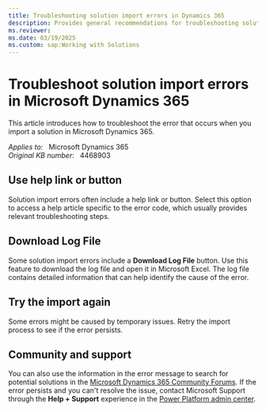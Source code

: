 ```yaml
---
title: Troubleshooting solution import errors in Dynamics 365
description: Provides general recommendations for troubleshooting solution import errors in Microsoft Dynamics 365.
ms.reviewer: 
ms.date: 03/19/2025
ms.custom: sap:Working with Solutions
---
```

# Troubleshoot solution import errors in Microsoft Dynamics 365

This article introduces how to troubleshoot the error that occurs when you import a solution in Microsoft Dynamics 365.

_Applies to:_ &nbsp; Microsoft Dynamics 365  
_Original KB number:_ &nbsp; 4468903

## Use help link or button

Solution import errors often include a help link or button. Select this option to access a help article specific to the error code, which usually provides relevant troubleshooting steps.

## Download Log File

Some solution import errors include a **Download Log File** button. Use this feature to download the log file and open it in Microsoft Excel. The log file contains detailed information that can help identify the cause of the error.

## Try the import again

Some errors might be caused by temporary issues. Retry the import process to see if the error persists.

## Community and support

You can also use the information in the error message to search for potential solutions in the [Microsoft Dynamics 365 Community Forums](https://community.dynamics.com/forums/thread/). If the error persists and you can't resolve the issue, contact Microsoft Support through the **Help + Support** experience in the [Power Platform admin center](https://admin.powerplatform.microsoft.com/support).
